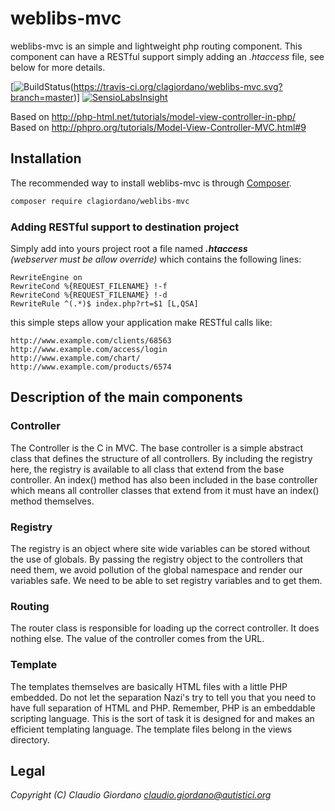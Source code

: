 # weblibs-mvc
weblibs-mvc is an simple and lightweight php routing component.
This component can have a RESTful support simply adding an *.htaccess* file, see below for more details.

[![BuildStatus](https://travis-ci.org/clagiordano/weblibs-mvc.svg?branch=master)(https://travis-ci.org/clagiordano/weblibs-mvc.svg?branch=master)]
[![SensioLabsInsight](https://insight.sensiolabs.com/projects/336cc1e2-157e-456c-85ba-7f105683fb80/big.png)](https://insight.sensiolabs.com/projects/336cc1e2-157e-456c-85ba-7f105683fb80)

Based on http://php-html.net/tutorials/model-view-controller-in-php/<br />
Based on http://phpro.org/tutorials/Model-View-Controller-MVC.html#9

## Installation
The recommended way to install weblibs-mvc is through [Composer](https://getcomposer.org).
```bash
composer require clagiordano/weblibs-mvc
```

### Adding RESTful support to destination project
Simply add into yours project root a file named ***.htaccess*** <br />
*(webserver must be allow override)* which contains the following lines:
```http
RewriteEngine on
RewriteCond %{REQUEST_FILENAME} !-f
RewriteCond %{REQUEST_FILENAME} !-d
RewriteRule ^(.*)$ index.php?rt=$1 [L,QSA]
```

this simple steps allow your application make RESTful calls like:

```http
http://www.example.com/clients/68563
http://www.example.com/access/login
http://www.example.com/chart/
http://www.example.com/products/6574
```

## Description of the main components

### Controller
The Controller is the C in MVC.
The base controller is a simple abstract class that defines the
structure of all controllers.
By including the registry here, the registry is available to all class
that extend from the base controller. An index() method has also been
included in the base controller which means all controller classes that
extend from it must have an index() method themselves.

### Registry
The registry is an object where site wide variables can be stored without
the use of globals.
By passing the registry object to the controllers that need them,
we avoid pollution of the global namespace and render our variables safe.
We need to be able to set registry variables and to get them.

### Routing
The router class is responsible for loading up the correct controller.
It does nothing else. The value of the controller comes from the URL.

### Template
The templates themselves are basically HTML files with a little PHP embedded.
Do not let the separation Nazi's try to tell you that you need to have full
separation of HTML and PHP.
Remember, PHP is an embeddable scripting language.
This is the sort of task it is designed for and makes an efficient
templating language. The template files belong in the views directory.

## Legal
*Copyright (C) Claudio Giordano <claudio.giordano@autistici.org>*
